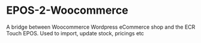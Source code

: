 # EPOS-2-Woocommerce
A bridge between Woocommerce Wordpress eCommerce shop and the ECR Touch EPOS.  Used to import, update stock, pricings etc
